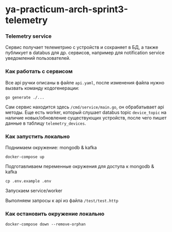 # ya-practicum-arch-sprint3-telemetry
### Telemetry service

Сервис получает телеметрию с устройств и сохраняет в БД, а также публикует в databus для др. сервисов, 
например для notification service уведомлений пользователей.

### Как работать с сервисом

Все api ручки описаны в файле `api.yaml`, после изменения файла нужно вызвать команду кодогенерации:
```shell
go generate ./...
```

Сам сервис находится здесь `/cmd/service/main.go`, он обрабатывает api методы.
Еще есть worker, который слушает databus topic `device_topic` 
на наличие новых/обновление существующих устройств, после чего пишет данные в таблицу `telemetry_devices`.

### Как запустить локально
Поднимаем окружение: mongodb & kafka
```shell
docker-compose up
```

Подготавливаем переменные окружения для доступа к mongodb & kafka
```shell
cp .env.example .env
```

Запускаем service/worker

Выполняем запросы к api из файла `/test/test.http`


### Как остановить окружение локально
```shell
docker-compose down --remove-orphan
```

